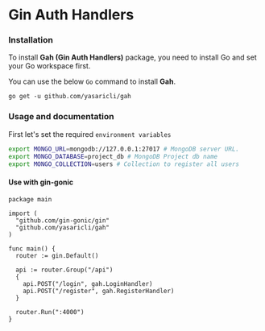 # Gin Auth Handlers

### Installation
To install **Gah (Gin Auth Handlers)** package, you need to install Go and set your Go workspace first.

You can use the below `Go` command to install **Gah**.

    go get -u github.com/yasaricli/gah

### Usage and documentation

First let's set the required `environment variables`

```bash
export MONGO_URL=mongodb://127.0.0.1:27017 # MongoDB server URL.
export MONGO_DATABASE=project_db # MongoDB Project db name
export MONGO_COLLECTION=users # Collection to register all users
```

#### Use with gin-gonic

```golang
package main

import (
  "github.com/gin-gonic/gin"
  "github.com/yasaricli/gah"
)

func main() {
  router := gin.Default()
   
  api := router.Group("/api")
  {
    api.POST("/login", gah.LoginHandler)
    api.POST("/register", gah.RegisterHandler)
  }

  router.Run(":4000")
}
```
